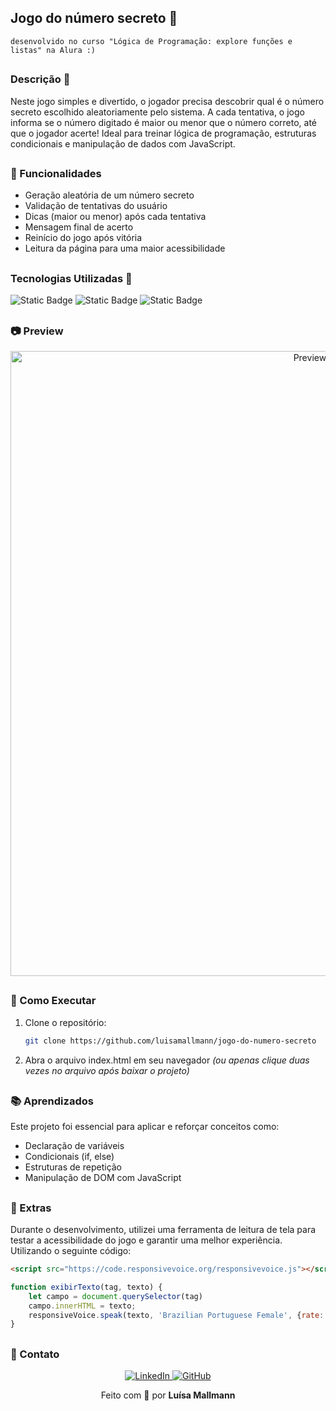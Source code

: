## Jogo do número secreto 🔢
```desenvolvido no curso "Lógica de Programação: explore funções e listas" na Alura :)```

##
### Descrição 📝

Neste jogo simples e divertido, o jogador precisa descobrir qual é o número secreto escolhido aleatoriamente pelo sistema. 
A cada tentativa, o jogo informa se o número digitado é maior ou menor que o número correto, até que o jogador acerte! Ideal para treinar lógica de programação, 
estruturas condicionais e manipulação de dados com JavaScript. 

##

### 🚀 Funcionalidades

- Geração aleatória de um número secreto  
- Validação de tentativas do usuário  
- Dicas (maior ou menor) após cada tentativa  
- Mensagem final de acerto  
- Reinício do jogo após vitória
- Leitura da página para uma maior acessibilidade

##
### Tecnologias Utilizadas 🤖 
![Static Badge](https://img.shields.io/badge/HTML-db481f)
![Static Badge](https://img.shields.io/badge/CSS-1257b8)
![Static Badge](https://img.shields.io/badge/Javascript-f09000)

##

### 📷 Preview

<p align="center">
  <img src="preview.gif" alt="Preview do Jogo" width="1000"/>
</p>

##
### 📁 Como Executar

1. Clone o repositório:
   ```bash
   git clone https://github.com/luisamallmann/jogo-do-numero-secreto
   ```
2. Abra o arquivo index.html em seu navegador
_(ou apenas clique duas vezes no arquivo após baixar o projeto)_

##
### 📚 Aprendizados
Este projeto foi essencial para aplicar e reforçar conceitos como:
- Declaração de variáveis
- Condicionais (if, else)
- Estruturas de repetição
- Manipulação de DOM com JavaScript

##
### 🧩 Extras
Durante o desenvolvimento, utilizei uma ferramenta de leitura de tela para testar a acessibilidade do jogo e garantir uma melhor experiência.
Utilizando o seguinte código:
```html
<script src="https://code.responsivevoice.org/responsivevoice.js"></script>
```
```javascript
function exibirTexto(tag, texto) {
    let campo = document.querySelector(tag)
    campo.innerHTML = texto;
    responsiveVoice.speak(texto, 'Brazilian Portuguese Female', {rate: 1.2});
}
```
##
### 📩 Contato
<p align="center">
  <a href="https://www.linkedin.com/in/luisamallmann/" target="_blank">
    <img src="https://img.shields.io/badge/LinkedIn-0077B5?style=for-the-badge&logo=linkedin&logoColor=white" alt="LinkedIn">
  </a>
  <a href="https://github.com/luisamallmann" target="_blank">
    <img src="https://img.shields.io/badge/GitHub-181717?style=for-the-badge&logo=github&logoColor=white" alt="GitHub">
  </a>
</p>

<p align="center">Feito com 💙 por <strong>Luísa Mallmann</strong></p>
